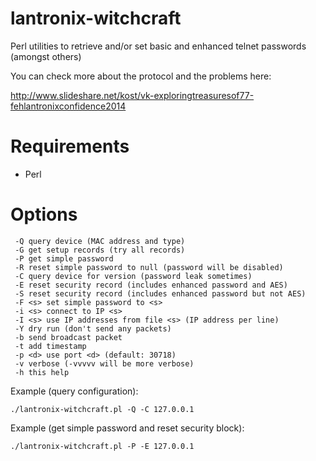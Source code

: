 lantronix-witchcraft
====================

Perl utilities to retrieve and/or set basic and enhanced telnet passwords (amongst others)

You can check more about the protocol and the problems here:

http://www.slideshare.net/kost/vk-exploringtreasuresof77-fehlantronixconfidence2014

Requirements
====================
- Perl

Options
====================
```
 -Q	query device (MAC address and type)
 -G	get setup records (try all records)
 -P	get simple password
 -R	reset simple password to null (password will be disabled)
 -C	query device for version (password leak sometimes)
 -E	reset security record (includes enhanced password and AES)
 -S	reset security record (includes enhanced password but not AES)
 -F <s>	set simple password to <s>
 -i <s>	connect to IP <s>
 -I <s>	use IP addresses from file <s> (IP address per line)
 -Y	dry run (don't send any packets)
 -b	send broadcast packet
 -t	add timestamp
 -p <d>	use port <d> (default: 30718)
 -v	verbose (-vvvvv will be more verbose)
 -h	this help
```

Example (query configuration): 

    ./lantronix-witchcraft.pl -Q -C 127.0.0.1

Example (get simple password and reset security block): 

    ./lantronix-witchcraft.pl -P -E 127.0.0.1


